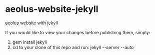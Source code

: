 aeolus-website-jekyll
=====================

aeolus website with jekyll

If you would like to view your changes before publishing them, simply:

1) gem install jekyll                                                                                    
2) cd to your clone of this repo and run: jekyll --server --auto
